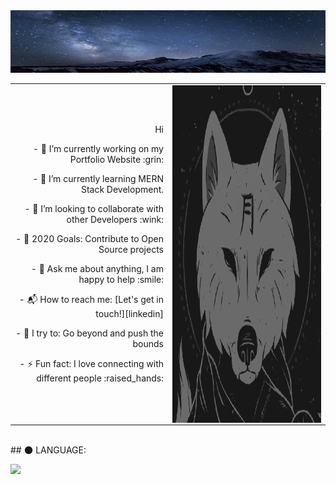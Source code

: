 <img src="https://github.com/Dany-Live/Dany-Live/blob/main/BANNER/649639.jpg" alt="Aditya Vikram Singh Banner" width="800" height="100"/>

<table style="width:100%"> 
    <tr> 
        <td style="text-align:right; width:50%">
            <p>Hi</p>
            <p>- 🔭 I’m currently working on my Portfolio Website :grin:</p>
            <p>- 🌱 I’m currently learning MERN Stack Development.</p>
            <p>- 👯 I’m looking to collaborate with other Developers :wink:</p>
            <p>- 🥅 2020 Goals: Contribute to Open Source projects</p>
            <p>- 💬 Ask me about anything, I am happy to help :smile:</p>
            <p>- 📬 How to reach me: [Let's get in touch!][linkedin]</p>
            <p>- 🧗 I try to: Go beyond and push the bounds</p>
            <p>- ⚡ Fun fact: I love connecting with different people :raised_hands:</p>
        </td> 
        <td style="text-align:center; width:50%">
            <img align="right" height="540px" width="540" alt="GIF" src="https://github.com/Dany-Live/Dany-Live/blob/main/BANNER/magic-wolf.gif"/>
        </td> 
    </tr> 
</table>

<br>
## 🌑 LANGUAGE:
<p align="left">
    <a href="https://www.java.com" target="_blank"> <img src="https://img.icons8.com/color/48/000000/java-coffee-cup-logo.png"/> </a>
</p>